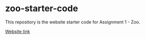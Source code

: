 # zoo-starter-code

This repository is the website starter code for Assignment 1 - Zoo.

[Website link](https://remit233.github.io)
